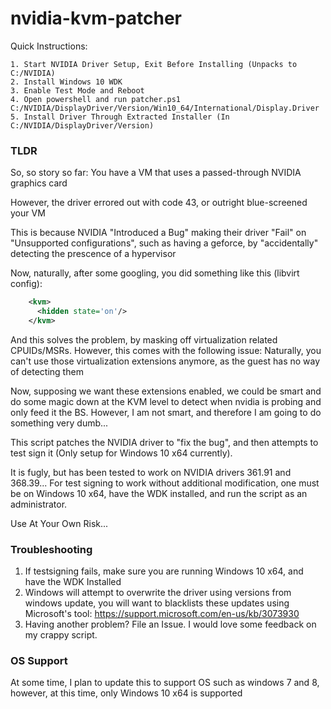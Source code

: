# nvidia-kvm-patcher

Quick Instructions:

    1. Start NVIDIA Driver Setup, Exit Before Installing (Unpacks to C:/NVIDIA)
    2. Install Windows 10 WDK
    3. Enable Test Mode and Reboot
    4. Open powershell and run patcher.ps1 C:/NVIDIA/DisplayDriver/Version/Win10_64/International/Display.Driver
    5. Install Driver Through Extracted Installer (In C:/NVIDIA/DisplayDriver/Version)
    
### TLDR

So, so story so far:
You have a VM that uses a passed-through NVIDIA graphics card

However, the driver errored out with code 43, or outright blue-screened your VM

This is because NVIDIA "Introduced a Bug" making their driver "Fail" on "Unsupported configurations", such as having a geforce, by "accidentally" detecting the prescence of a hypervisor

Now, naturally, after some googling, you did something like this (libvirt config):
```xml
    <kvm>
      <hidden state='on'/>
    </kvm>
```
    
And this solves the problem, by masking off virtualization related CPUIDs/MSRs. However, this comes with the following issue:
Naturally, you can't use those virtualization extensions anymore, as the guest has no way of detecting them

Now, supposing we want these extensions enabled, we could be smart and do some magic down at the KVM level to detect when nvidia is probing and only feed it the BS. However, I am not smart, and therefore I am going to do something very dumb...

This script patches the NVIDIA driver to "fix the bug", and then attempts to test sign it (Only setup for Windows 10 x64 currently).

It is fugly, but has been tested to work on NVIDIA drivers 361.91 and 368.39...
For test signing to work without additional modification, one must be on Windows 10 x64, have the WDK installed, and run the script as an administrator.

Use At Your Own Risk...

### Troubleshooting

1. If testsigning fails, make sure you are running Windows 10 x64, and have the WDK Installed
2. Windows will attempt to overwrite the driver using versions from windows update, you will want to blacklists these updates using Microsoft's tool: https://support.microsoft.com/en-us/kb/3073930
3. Having another problem? File an Issue. I would love some feedback on my crappy script.

### OS Support

At some time, I plan to update this to support OS such as windows 7 and 8, however, at this time, only Windows 10 x64 is supported


